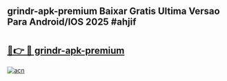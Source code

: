 ## grindr-apk-premium Baixar Gratis Ultima Versao Para Android/IOS 2025 #ahjif

# <h2><a href="https://ainizakaria.my?title=grindr-apk-premium&ref=20M">🔗👉 🔴 grindr-apk-premium</a></h2>

[![acn](https://github.com/user-attachments/assets/0f9c940e-d8b0-45ae-aac7-cd30a18b3e1c)](https://ainizakaria.my?title=grindr-apk-premium&ref=20M)

